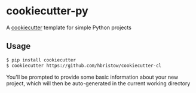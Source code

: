 cookiecutter-py
===============
A [cookiecutter](https://github.com/audreyr/cookiecutter) template for simple Python projects


Usage
-----

```bash
$ pip install cookiecutter
$ cookiecutter https://github.com/hbristow/cookiecutter-cl
```

You'll be prompted to provide some basic information about your new project,
which will then be auto-generated in the current working directory
